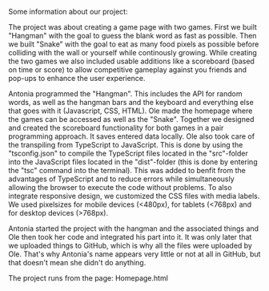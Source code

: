 Some information about our project:

The project was about creating a game page with two games. First we built "Hangman" with the goal to guess the blank word as fast as possible. Then we built "Snake" with the goal to eat as many food pixels as possible before colliding with the wall or yourself while continously growing. While creating the two games we also included usable additions like a scoreboard (based on time or score) to allow competitive gameplay against you friends and pop-ups to enhance the user experience.

Antonia programmed the "Hangman". This includes the API for random words, as well as the hangman bars and the keyboard and everything else that goes with it (Javascript, CSS, HTML).
Ole made the homepage where the games can be accessed as well as the "Snake".
Together we designed and created the scoreboard functionality for both games in a pair programming approach. It saves entered data locally.
Ole also took care of the transpiling from TypeScript to JavaScript. This is done by using the "tsconfig.json" to compile the TypeScript files located in the "src"-folder into the JavaScript files located in the "dist"-folder (this is done by entering the "tsc" command into the terminal). This was added to benfit from the advantages of TypeScript and to reduce errors while simultaneously allowing the browser to execute the code without problems.
To also integrate responsive design, we customized the CSS files with media labels. We used pixelsizes for mobile devices (<480px), for tablets (<768px) and for desktop devices (>768px).

Antonia started the project with the hangman and the associated things and Ole then took her code and integrated his part into it.
It was only later that we uploaded things to GitHub, which is why all the files were uploaded by Ole. That's why Antonia's name appears very little or not at all in GitHub, but that doesn't mean she didn't do anything.


The project runs from the page: Homepage.html



